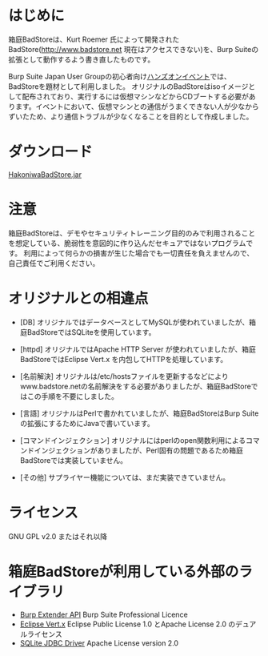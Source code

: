 # はじめに
箱庭BadStoreは、Kurt Roemer 氏によって開発されたBadStore(http://www.badstore.net 現在はアクセスできない)を、Burp Suiteの拡張として動作するよう書き直したものです。

Burp Suite Japan User Groupの初心者向け[ハンズオンイベント](https://connpass.com/event/56013/)では、BadStoreを題材として利用しました。
オリジナルのBadStoreはisoイメージとして配布されており、実行するには仮想マシンなどからCDブートする必要があります。イベントにおいて、仮想マシンとの通信がうまくできない人が少なからずいたため、より通信トラブルが少なくなることを目的として作成しました。

# ダウンロード
[HakoniwaBadStore.jar](https://github.com/ankokuty/HakoniwaBadStore/blob/master/dist/HakoniwaBadStore.jar?raw=true)

# 注意
箱庭BadStoreは、デモやセキュリティトレーニング目的のみで利用されることを想定している、脆弱性を意図的に作り込んだセキュアではないプログラムです。
利用によって何らかの損害が生じた場合でも一切責任を負えませんので、自己責任でご利用ください。

# オリジナルとの相違点
- [DB]
オリジナルではデータベースとしてMySQLが使われていましたが、箱庭BadStoreではSQLiteを使用しています。

- [httpd]
オリジナルではApache HTTP Server が使われていましたが、箱庭BadStoreではEclipse Vert.x を内包してHTTPを処理しています。

- [名前解決]
オリジナルは/etc/hostsファイルを更新するなどによりwww.badstore.netの名前解決をする必要がありましたが、箱庭BadStoreではこの手順を不要にしました。

- [言語]
オリジナルはPerlで書かれていましたが、箱庭BadStoreはBurp Suiteの拡張にするためにJavaで書いています。

- [コマンドインジェクション]
オリジナルにはperlのopen関数利用によるコマンドインジェクションがありましたが、Perl固有の問題であるため箱庭BadStoreでは実装していません。

- [その他]
サプライヤー機能については、まだ実装できていません。

# ライセンス
GNU GPL v2.0 またはそれ以降

# 箱庭BadStoreが利用している外部のライブラリ
- [Burp Extender API](https://github.com/PortSwigger/burp-extender-api) Burp Suite Professional Licence
- [Eclipse Vert.x](http://vertx.io/) Eclipse Public License 1.0 とApache License 2.0 のデュアルライセンス
- [SQLite JDBC Driver](https://github.com/xerial/sqlite-jdbc) Apache License version 2.0
